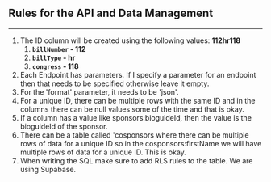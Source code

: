 ## Rules for the API and Data Management
---

1. The ID column will be created using the following values: **112hr118**
    1. **`billNumber` - 112**
    2. **`billType` - hr**
    3. **`congress` - 118**
2. Each Endpoint has parameters. If I specify a parameter for an endpoint then that needs to be specified otherwise leave it empty.
3. For the 'format' parameter, it needs to be 'json'.
4. For a unique ID, there can be multiple rows with the same ID and in the columns there can be null values some of the time and that is okay.
5. If a column has a value like sponsors:bioguideId, then the value is the bioguideId of the sponsor.
6. There can be a table called 'cosponsors where there can be multiple rows of data for a unique ID so in the cosponsors:firstName we will have multiple rows of data for a unique ID. This is okay.
7. When writing the SQL make sure to add RLS rules to the table. We are using Supabase.